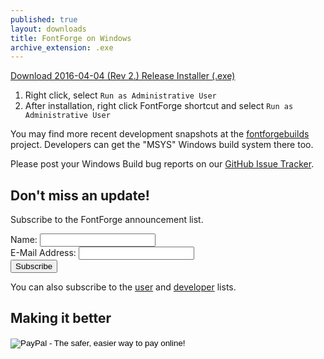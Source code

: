 ```yaml
---
published: true
layout: downloads
title: FontForge on Windows
archive_extension: .exe
---
```


<a class="btn btn-primary btn-large default" href="https://github.com/fontforge/fontforge/releases/download/20160404/FontForge-2016-04-04-Windows-r2.exe">
  Download 2016-04-04 (Rev 2.) Release Installer (.exe)
</a>

1. Right click, select `Run as Administrative User`
2. After installation, right click FontForge shortcut and select `Run as Administrative User`

You may find more recent development snapshots at the [fontforgebuilds] project.
Developers can get the "MSYS" Windows build system there too.

Please post your Windows Build bug reports on our [GitHub Issue Tracker].

[fontforgebuilds]: http://sourceforge.net/projects/fontforgebuilds/
[GitHub Issue Tracker]: https://github.com/fontforge/fontforge/issues/

## Don't miss an update!

Subscribe to the FontForge announcement list.
<form action="https://lists.sourceforge.net/lists/subscribe/fontforge-announce" method="POST">
Name: <input name="fullname" type="text"/><br/>
E-Mail Address: <input name="email" type="text"/><br/>
<input type="hidden" name="pw" value=""/> <input type="hidden" name="pw-conf" value=""/> <input type="hidden" name="digest" value="0"/>
<input type="Submit" name="email-button" value="Subscribe"/>
</form>

You can also subscribe to the [user](https://lists.sourceforge.net/lists/listinfo/fontforge-users) and [developer](https://lists.sourceforge.net/lists/listinfo/fontforge-devel) lists.


## Making it better

<form action="https://www.paypal.com/cgi-bin/webscr" method="post" target="_top">
<input type="hidden" name="cmd" value="_s-xclick">
<input type="hidden" name="hosted_button_id" value="PQ7ZAY45WTYWA">
<input type="image" src="https://www.paypalobjects.com/en_US/i/btn/btn_donateCC_LG.gif" border="0" name="submit" alt="PayPal - The safer, easier way to pay online!">
<img alt="" border="0" src="https://www.paypalobjects.com/en_US/i/scr/pixel.gif" width="1" height="1">
</form>

